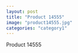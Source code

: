 ```yaml
---
layout: post
title: "Product 14555"
image: "product14555.jpg"
categories: "category1"
---
```

Product 14555
